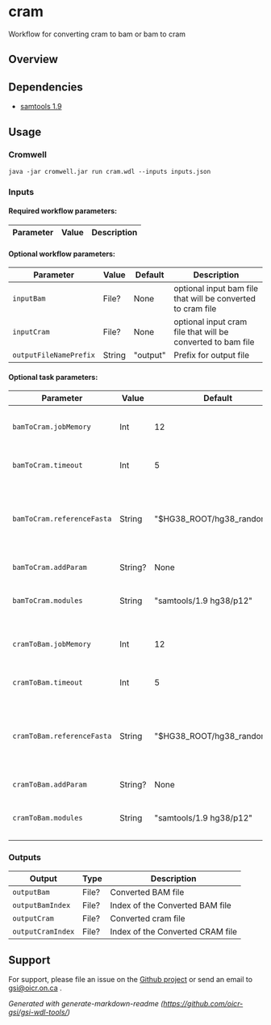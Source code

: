 # cram

Workflow for converting cram to bam or bam to cram

## Overview

## Dependencies

* [samtools 1.9](https://github.com/samtools/samtools)


## Usage

### Cromwell
```
java -jar cromwell.jar run cram.wdl --inputs inputs.json
```

### Inputs

#### Required workflow parameters:
Parameter|Value|Description
---|---|---


#### Optional workflow parameters:
Parameter|Value|Default|Description
---|---|---|---
`inputBam`|File?|None|optional input bam file that will be converted to cram file
`inputCram`|File?|None|optional input cram file that will be converted to bam file
`outputFileNamePrefix`|String|"output"|Prefix for output file


#### Optional task parameters:
Parameter|Value|Default|Description
---|---|---|---
`bamToCram.jobMemory`|Int|12|Memory (in GB) to allocate to the job
`bamToCram.timeout`|Int|5|Hours before task timeout
`bamToCram.referenceFasta`|String|"$HG38_ROOT/hg38_random.fa"|The fasta that is being used as a refrence to build the cram file
`bamToCram.addParam`|String?|None|additional parameters
`bamToCram.modules`|String|"samtools/1.9 hg38/p12"|Modules required to process this step
`cramToBam.jobMemory`|Int|12|Memory (in GB) to allocate to the job
`cramToBam.timeout`|Int|5|Hours before task timeout
`cramToBam.referenceFasta`|String|"$HG38_ROOT/hg38_random.fa"|The fasta that is being used as a refrence to build the bam file
`cramToBam.addParam`|String?|None|additional parameters
`cramToBam.modules`|String|"samtools/1.9 hg38/p12"|Modules required to process this step


### Outputs

Output | Type | Description
---|---|---
`outputBam`|File?|Converted BAM file
`outputBamIndex`|File?|Index of the Converted BAM file
`outputCram`|File?|Converted cram file
`outputCramIndex`|File?|Index of the Converted CRAM file


## Support

For support, please file an issue on the [Github project](https://github.com/oicr-gsi) or send an email to gsi@oicr.on.ca .

_Generated with generate-markdown-readme (https://github.com/oicr-gsi/gsi-wdl-tools/)_
